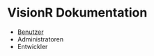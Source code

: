 <!-- TITLE: VisionR Wiki -->
<!-- SUBTITLE: Dokumentation der VisionR Module -->

# VisionR Dokumentation
* [Benutzer](de-DE/user)
* Administratoren
* Entwickler